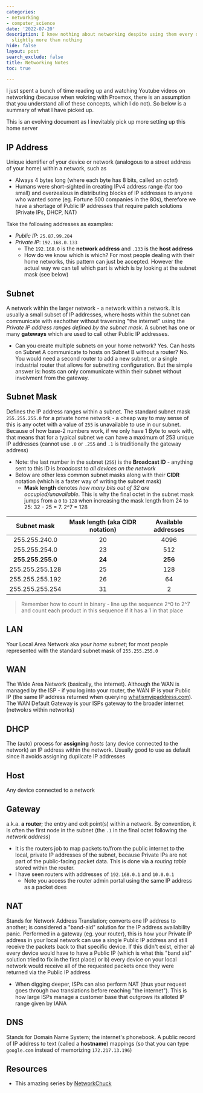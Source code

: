 ```yaml
---
categories:
- networking
- computer_science
date: '2022-07-20'
description: I knew nothing about networking despite using them every day. Now I know
  slightly more than nothing
hide: false
layout: post
search_exclude: false
title: Networking Notes
toc: true

---
```


I just spent a bunch of time reading up and watching Youtube videos on networking (because when wokring with Proxmox, there is an assumption that you understand all of these concepts, which I do not). So below is a summary of what I have picked up.

This is an evolving document as I inevitably pick up more setting up this home server

## IP Address
Unique identifier of your device or network (analogous to a street address of your home) within a network, such as 
* Always 4 bytes long (where each byte has 8 bits, called an *octet*)
* Humans were short-sighted in creating IPv4 address range (far too small) and overzealous in distributing blocks of IP addresses to anyone who wanted some (eg. Fortune 500 companies in the 80s), therefore we have a shortage of Public IP addresses that require patch solutions (Private IPs, DHCP, NAT)

Take the following addresses as examples:
* *Public IP*: `25.87.99.204`
* *Private IP*: `192.168.0.133`
	* The `192.168.0` is the **network address** and `.133` is the **host address**
	* How do we know which is which? For most people dealing with their home networks, this pattern can just be accepted. However the actual way we can tell which part is which is by looking at the subnet mask (see below)

## Subnet
A network within the larger network - a network within a network. It is usually a small subset of IP addresses, where hosts within the subnet can communicate with eachother without traversing "the internet" using the *Private IP address ranges defined by the subnet mask*. A subnet has one or many **gateways** which are used to call other Public IP addresses.
* Can you create multiple subnets on your home network? Yes. Can hosts on Subnet A communicate to hosts on Subnet B without a router? No. You would need a second router to add a new subnet, or a single industrial router that allows for subnetting configuration. But the simple answer is: hosts can only communicate within their subnet without involvment from the gateway.

## Subnet Mask
Defines the IP address ranges within a subnet. The standard subnet mask `255.255.255.0` for a private home network - a cheap way to may sense of this is any octet with a value of `255` is unavailable to use in our subnet. Because of how base-2 numbers work, if we only have 1 Byte to work with, that means that for a typical subnet we can have a maximum of 253 unique IP addresses (cannot use `.0` or `.255` and `.1` is traditionally the gateway address)
* Note: the last number in the subnet (`255`) is the **Broadcast ID** - anything sent to this ID is *broadcast* to *all devices on the network*
* Below are other less common subnet masks along with their **CIDR** notation (which is a faster way of writing the subnet mask)
	* **Mask length** denotes *how many bits out of 32 are occupied/unavailable*. This is why the final octet in the subnet mask jumps from a  `0` to `128` when increasing the mask length from 24 to 25: 32 - 25 = 7. 2^7 = 128

| Subnet mask | Mask length (aka CIDR notation) | Available addresses |
|:--------------:|:---------------:|:---------------------:|
| 255.255.240.0 | 20 | 4096 |
| 255.255.254.0 | 23 | 512 |
| **255.255.255.0** | **24** | **256** |
| 255.255.255.128 | 25 | 128|
| 255.255.255.192 | 26 | 64|
|255.255.255.254| 31 | 2| 


> Remember how to count in binary - line up the sequence 2^0 to 2^7 and count each product in this sequence if it has a 1 in that place

## LAN
Your Local Area Network aka *your home subnet*; for most people represented with the standard subnet mask of `255.255.255.0`

## WAN
The Wide Area Network (basically, the internet). Although the WAN is managed by the ISP - if you log into your router, the WAN IP is your Public IP (the same IP address returned when querying [whatismyipaddress.com](https://whatismyipaddress.com/)). The WAN Default Gateway is your ISPs gateway to the broader internet (netwokrs within networks)

## DHCP
The (auto) process for **assigning** *hosts* (any device connected to the network) an IP address within the network. Usually good to use as default since it avoids assigning duplicate IP addresses

## Host
Any device connected to a network

## Gateway
a.k.a. **a router**; the entry and exit point(s) within a network. By convention, it is often the first node in the subnet (the `.1` in the final octet following the *network address*)
* It is the routers job to map packets to/from the public internet to the local, private IP addresses of the subnet, because Private IPs are not part of the public-facing packet data. This is done via a *routing table* stored within the router.
* I have seen routers with addresses of `192.168.0.1` and `10.0.0.1`
	* Note you access the router admin portal using the same IP address as a packet does

## NAT
Stands for Network Address Translation; converts one IP address to another; is considered a "band-aid" solution for the IP address availability panic. Performed in a gateway (eg. your router), this is how your Private IP address in your local network can use a single Public IP address and still receive the packets back to that specific device. If this  didn't exist, either a) every device would have to have a Public IP (which is what this "band aid" solution tried to fix in the first place) or b) every device on your local network would receive all of the requested packets once they were returned via the Public IP address
* When digging deeper, ISPs can also perform NAT (thus your request goes through *two* translations before reaching "the internet"). This is how large ISPs manage a customer base that outgrows its alloted IP range given by IANA

## DNS
Stands for Domain Name System; the internet's phonebook. A public record of IP address to text (called a **hostname**) mappings (so that you can type `google.com` instead of memorizing `172.217.13.196`)


## Resources
* This amazing series by [NetworkChuck](https://youtube.com/playlist?list=PLIhvC56v63IKrRHh3gvZZBAGvsvOhwrRF)